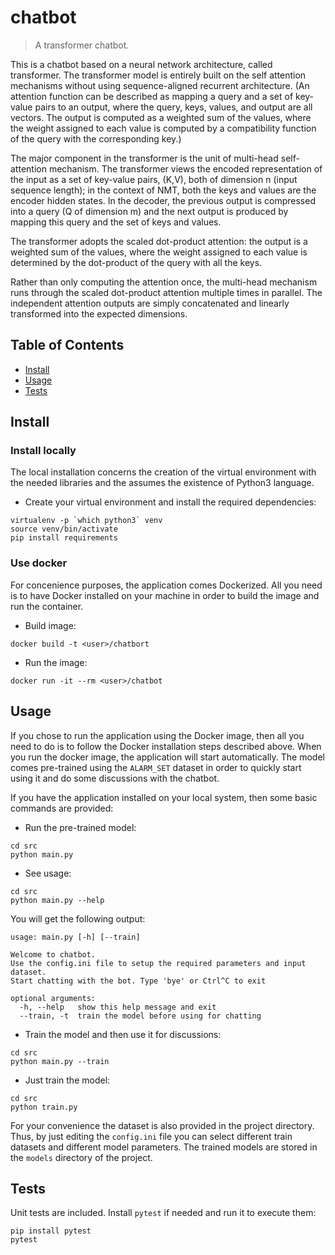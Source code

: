 # chatbot

> A transformer chatbot.

This is a chatbot based on a neural network architecture, called transformer. The transformer model is
entirely built on the self attention mechanisms without using sequence-aligned recurrent architecture.
(An attention function can be described as mapping a query and a set of key-value pairs to an output, 
where the query, keys, values, and output are all vectors. The output is computed as a weighted 
sum of the values, where the weight assigned to each value is computed by a compatibility function 
of the query with the corresponding key.)

The major component in the transformer is the unit of multi-head self-attention mechanism. 
The transformer views the encoded representation of the input as a set of key-value pairs, (K,V), 
both of dimension n (input sequence length); in the context of NMT, both the keys and values are 
the encoder hidden states. In the decoder, the previous output is compressed into a query 
(Q of dimension m) and the next output is produced by mapping this query and the set of keys and values.

The transformer adopts the scaled dot-product attention: the output is a weighted sum of the values, 
where the weight assigned to each value is determined by the dot-product of the query with all the keys.

Rather than only computing the attention once, the multi-head mechanism runs through the scaled 
dot-product attention multiple times in parallel. The independent attention outputs are simply 
concatenated and linearly transformed into the expected dimensions.

## Table of Contents

- [Install](#install)
- [Usage](#usage)
- [Tests](#tests)


## Install
### Install locally
The local installation concerns the creation of the virtual environment with the needed libraries and the
assumes the existence of Python3 language.

- Create your virtual environment and install the required dependencies:

```
virtualenv -p `which python3` venv
source venv/bin/activate
pip install requirements
``` 

### Use docker
For concenience purposes, the application comes Dockerized. All you need is to have Docker installed 
on your machine in order to build the image and run the container.

- Build image:

```
docker build -t <user>/chatbort
```

- Run the image:

```
docker run -it --rm <user>/chatbot
```


## Usage
If you chose to run the application using the Docker image, then all you need to do is to follow the 
Docker installation steps described above. When you run the docker image, the application will start 
automatically. The model comes pre-trained using the `ALARM_SET` dataset in order to quickly start using
it and do some discussions with the chatbot.

If you have the application installed on your local system, then some basic commands are provided:

- Run the pre-trained model:

```
cd src
python main.py
```

- See usage:

```
cd src
python main.py --help
```

You will get the following output:

```
usage: main.py [-h] [--train]

Welcome to chatbot.
Use the config.ini file to setup the required parameters and input dataset.
Start chatting with the bot. Type 'bye' or Ctrl^C to exit

optional arguments:
  -h, --help   show this help message and exit
  --train, -t  train the model before using for chatting
```

- Train the model and then use it for discussions:

```
cd src
python main.py --train
```

- Just train the model:

```
cd src
python train.py
```

For your convenience the dataset is also provided in the project directory. Thus, by just editing the
`config.ini` file you can select different train datasets and different model parameters. The trained 
models are stored in the `models` directory of the project.


## Tests
Unit tests are included. Install `pytest` if needed and run it to execute them:

```
pip install pytest
pytest
```
